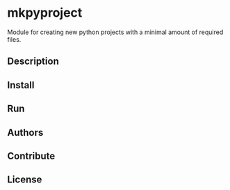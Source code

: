 # mkpyproject
Module for creating new python projects with a minimal amount of required files.

## Description

## Install

## Run

## Authors

## Contribute

## License
